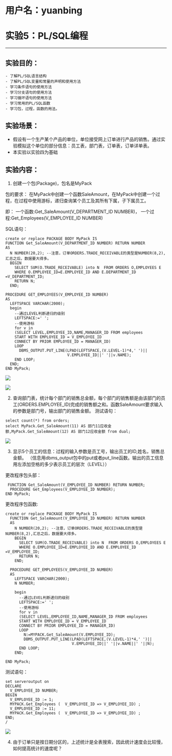 # 用户名：yuanbing

# 实验5：PL/SQL编程
---

## 实验目的：

    - 了解PL/SQL语言结构
    - 了解PL/SQL变量和常量的声明和使用方法
    - 学习条件语句的使用方法
    - 学习分支语句的使用方法
    - 学习循环语句的使用方法
    - 学习常用的PL/SQL函数
    - 学习包，过程，函数的用法。

##  实验场景：
- 假设有一个生产某个产品的单位，单位接受网上订单进行产品的销售。通过实验模拟这个单位的部分信息：员工表，部门表，订单表，订单详单表。
- 本实验以实验四为基础

## 实验内容：

1. 创建一个包(Package)，包名是MyPack

包的要求：
在MyPack中创建一个函数SaleAmount，在MyPack中创建一个过程，在过程中使用游标，递归查询某个员工及其所有下属，子下属员工。 

即：
  一个函数:Get_SaleAmount(V_DEPARTMENT_ID NUMBER)，
  一个过程:Get_Employees(V_EMPLOYEE_ID NUMBER)
  
  SQL语句：
  
  ```
  create or replace PACKAGE BODY MyPack IS
  FUNCTION Get_SaleAmount(V_DEPARTMENT_ID NUMBER) RETURN NUMBER
  AS
    N NUMBER(20,2); --注意，订单ORDERS.TRADE_RECEIVABLE的类型是NUMBER(8,2),汇总之后，数据要大得多。
    BEGIN
      SELECT SUM(O.TRADE_RECEIVABLE) into N  FROM ORDERS O,EMPLOYEES E
      WHERE O.EMPLOYEE_ID=E.EMPLOYEE_ID AND E.DEPARTMENT_ID =V_DEPARTMENT_ID;
      RETURN N;
    END;

  PROCEDURE GET_EMPLOYEES(V_EMPLOYEE_ID NUMBER)
  AS
    LEFTSPACE VARCHAR(2000);
    begin
      --通过LEVEL判断递归的级别
      LEFTSPACE:=' ';
      --使用游标
      for v in
      (SELECT LEVEL,EMPLOYEE_ID,NAME,MANAGER_ID FROM employees
      START WITH EMPLOYEE_ID = V_EMPLOYEE_ID
      CONNECT BY PRIOR EMPLOYEE_ID = MANAGER_ID)
      LOOP
        DBMS_OUTPUT.PUT_LINE(LPAD(LEFTSPACE,(V.LEVEL-1)*4,' ')||
                             V.EMPLOYEE_ID||' '||v.NAME);
      END LOOP;
    END;
END MyPack;
  ```
  
 ![](./images/1.png)
 
 ![](./images/2.png)
 
2. 查询部门表，统计每个部门的销售总金额，每个部门的销售额是由该部门的员工(ORDERS.EMPLOYEE_ID)完成的销售额之和。函数SaleAmount要求输入的参数是部门号，输出部门的销售金额。
测试语句：

```
select count(*) from orders;
select MyPack.Get_SaleAmount(11) AS 部门11应收金额,MyPack.Get_SaleAmount(12) AS 部门12应收金额 from dual;
```
 ![](./images/3.png)
 
3. 显示5个员工的信息：过程的输入参数是员工号，输出员工的ID,姓名，销售总金额。
（信息用dbms_output包中的put或者put_line函数。输出的员工信息用左添加空格的多少表示员工的层次（LEVEL））

更改程序包头部：

```
 FUNCTION Get_SaleAmount(V_EMPLOYEE_ID NUMBER) RETURN NUMBER;
  PROCEDURE Get_Employees(V_EMPLOYEE_ID NUMBER);
END MyPack;

```

更改程序包函数:

```
create or replace PACKAGE BODY MyPack IS
  FUNCTION Get_SaleAmount(V_EMPLOYEE_ID NUMBER) RETURN NUMBER
  AS
    N NUMBER(20,2); --注意，订单ORDERS.TRADE_RECEIVABLE的类型是NUMBER(8,2),汇总之后，数据要大得多。
    BEGIN
      SELECT SUM(O.TRADE_RECEIVABLE) into N  FROM ORDERS O,EMPLOYEES E
      WHERE O.EMPLOYEE_ID=E.EMPLOYEE_ID AND E.EMPLOYEE_ID =V_EMPLOYEE_ID;
      RETURN N;
    END;

  PROCEDURE GET_EMPLOYEES(V_EMPLOYEE_ID NUMBER)
  AS
    LEFTSPACE VARCHAR(2000);
    N NUMBER;
    
    begin
      --通过LEVEL判断递归的级别
      LEFTSPACE:=' ';
      --使用游标
      for v in
      (SELECT LEVEL,EMPLOYEE_ID,NAME,MANAGER_ID FROM employees
      START WITH EMPLOYEE_ID = V_EMPLOYEE_ID
      CONNECT BY PRIOR EMPLOYEE_ID = MANAGER_ID)
      LOOP
        N:=MYPACK.Get_SaleAmount(V.EMPLOYEE_ID);
        DBMS_OUTPUT.PUT_LINE(LPAD(LEFTSPACE,(V.LEVEL-1)*4,' ')||
                             V.EMPLOYEE_ID||' '||v.NAME||' '||N);
      END LOOP;
    END;
    
END MyPack;

```
测试语句：

```
set serveroutput on
DECLARE
  V_EMPLOYEE_ID NUMBER;    
BEGIN
  V_EMPLOYEE_ID := 1;
  MYPACK.Get_Employees (  V_EMPLOYEE_ID => V_EMPLOYEE_ID) ;  
  V_EMPLOYEE_ID := 11;
  MYPACK.Get_Employees (  V_EMPLOYEE_ID => V_EMPLOYEE_ID) ;    
END;
/
```

![](./images/4.png)

4. 由于订单只是按日期分区的，上述统计是全表搜索，因此统计速度会比较慢，如何提高统计的速度呢？



